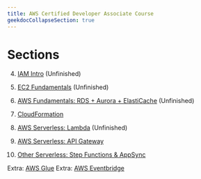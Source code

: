 ```yaml
---
title: AWS Certified Developer Associate Course
geekdocCollapseSection: true
---
```


# Sections

4. [IAM Intro](section-4) (Unfinished)
5. [EC2 Fundamentals](section-5) (Unfinished)

8. [AWS Fundamentals: RDS + Aurora + ElastiCache](section-8) (Unfinished)

18. [CloudFormation](section-14)

21. [AWS Serverless: Lambda](section-21) (Unfinished)

23. [AWS Serverless: API Gateway](section-23)

27. [Other Serverless: Step Functions & AppSync](section-27)

Extra: [AWS Glue](AWS-Glue)
Extra: [AWS Eventbridge](AWS-Bridge)
